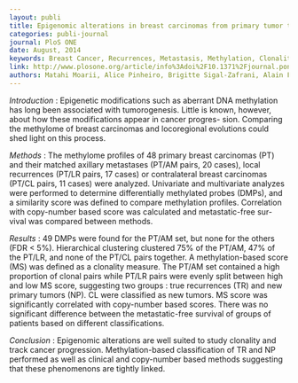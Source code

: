```yaml
---
layout: publi
title: Epigenomic alterations in breast carcinomas from primary tumor to locoregional recurrences
categories: publi-journal
journal: PloS ONE
date: August, 2014
keywords: Breast Cancer, Recurrences, Metastasis, Methylation, Clonality, True Recurrence, New Primary Tumor
link: http://www.plosone.org/article/info%3Adoi%2F10.1371%2Fjournal.pone.0103986
authors: Matahi Moarii, Alice Pinheiro, Brigitte Sigal-Zafrani, Alain Fourquet, Martial Caly, Nicolas Servant, Veronique Stoven, Jean-Philippe Vert, Fabien Reyal
---
```


*Introduction* : Epigenetic modifications such as aberrant DNA methylation has long been associated with tumorogenesis. Little is known, however, about how these modifications appear in cancer progres- sion. Comparing the methylome of breast carcinomas and locoregional evolutions could shed light on this process.

*Methods* : The methylome profiles of 48 primary breast carcinomas (PT) and their matched axillary metastases (PT/AM pairs, 20 cases), local recurrences (PT/LR pairs, 17 cases) or contralateral breast carcinomas (PT/CL pairs, 11 cases) were analyzed. Univariate and multivariate analyzes were performed to determine differentially methylated probes (DMPs), and a similarity score was defined to compare methylation profiles. Correlation with copy-number based score was calculated and metastatic-free sur- vival was compared between methods.

*Results* : 49 DMPs were found for the PT/AM set, but none for the others (FDR < 5%). Hierarchical clustering clustered 75% of the PT/AM, 47% of the PT/LR, and none of the PT/CL pairs together. A methylation-based score (MS) was defined as a clonality measure. The PT/AM set contained a high proportion of clonal pairs while PT/LR pairs were evenly split between high and low MS score, suggesting two groups : true recurrences (TR) and new primary tumors (NP). CL were classified as new tumors. MS score was significantly correlated with copy-number based scores. There was no significant difference between the metastatic-free survival of groups of patients based on different classifications.

*Conclusion* : Epigenomic alterations are well suited to study clonality and track cancer progression. Methylation-based classification of TR and NP performed as well as clinical and copy-number based methods suggesting that these phenomenons are tightly linked.

